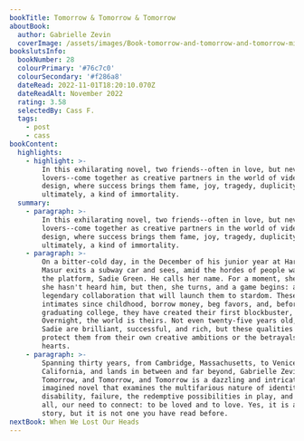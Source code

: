 ```yaml
---
bookTitle: Tomorrow & Tomorrow & Tomorrow
aboutBook:
  author: Gabrielle Zevin
  coverImage: /assets/images/Book-tomorrow-and-tomorrow-and-tomorrow-min.webp
bookslutsInfo:
  bookNumber: 28
  colourPrimary: '#76c7c0'
  colourSecondary: '#f286a8'
  dateRead: 2022-11-01T18:20:10.070Z
  dateReadAlt: November 2022
  rating: 3.58
  selectedBy: Cass F.
  tags:
    - post
    - cass
bookContent:
  highlights:
    - highlight: >-
        In this exhilarating novel, two friends--often in love, but never
        lovers--come together as creative partners in the world of video game
        design, where success brings them fame, joy, tragedy, duplicity, and,
        ultimately, a kind of immortality.
  summary:
    - paragraph: >-
        In this exhilarating novel, two friends--often in love, but never
        lovers--come together as creative partners in the world of video game
        design, where success brings them fame, joy, tragedy, duplicity, and,
        ultimately, a kind of immortality.
    - paragraph: >-
        On a bitter-cold day, in the December of his junior year at Harvard, Sam
        Masur exits a subway car and sees, amid the hordes of people waiting on
        the platform, Sadie Green. He calls her name. For a moment, she pretends
        she hasn't heard him, but then, she turns, and a game begins: a
        legendary collaboration that will launch them to stardom. These friends,
        intimates since childhood, borrow money, beg favors, and, before even
        graduating college, they have created their first blockbuster, Ichigo.
        Overnight, the world is theirs. Not even twenty-five years old, Sam and
        Sadie are brilliant, successful, and rich, but these qualities won't
        protect them from their own creative ambitions or the betrayals of their
        hearts.
    - paragraph: >-
        Spanning thirty years, from Cambridge, Massachusetts, to Venice Beach,
        California, and lands in between and far beyond, Gabrielle Zevin's
        Tomorrow, and Tomorrow, and Tomorrow is a dazzling and intricately
        imagined novel that examines the multifarious nature of identity,
        disability, failure, the redemptive possibilities in play, and above
        all, our need to connect: to be loved and to love. Yes, it is a love
        story, but it is not one you have read before.
nextBook: When We Lost Our Heads
---
```


